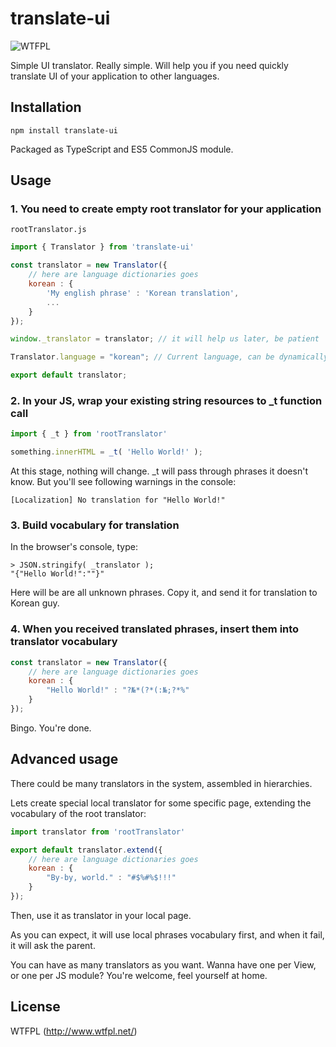 # translate-ui

![WTFPL](http://www.wtfpl.net/wp-content/uploads/2012/12/wtfpl-badge-4.png)

Simple UI translator. Really simple. Will help you if you need quickly translate UI of your application to other languages.

## Installation

`npm install translate-ui`

Packaged as TypeScript and ES5 CommonJS module.

## Usage

### 1. You need to create empty root translator for your application

    rootTranslator.js

```javascript
import { Translator } from 'translate-ui'

const translator = new Translator({
    // here are language dictionaries goes
    korean : {
        'My english phrase' : 'Korean translation',
        ...
    }
});

window._translator = translator; // it will help us later, be patient

Translator.language = "korean"; // Current language, can be dynamically switched, "en" by default

export default translator;
```

### 2. In your JS, wrap your existing string resources to _t function call

```javascript
import { _t } from 'rootTranslator'

something.innerHTML = _t( 'Hello World!' );

```

At this stage, nothing will change. _t will pass through phrases it doesn't know.
But you'll see following warnings in the console:

    [Localization] No translation for "Hello World!"

### 3. Build vocabulary for translation

In the browser's console, type:

    > JSON.stringify( _translator );
    "{"Hello World!":""}"

Here will be are all unknown phrases. Copy it, and send it for translation to Korean guy.

### 4. When you received translated phrases, insert them into translator vocabulary

```javascript
const translator = new Translator({
    // here are language dictionaries goes
    korean : {
        "Hello World!" : "?№*(?*(:№;?*%"
    }
});
```

Bingo. You're done.

## Advanced usage

There could be many translators in the system, assembled in hierarchies.

Lets create special local translator for some specific page, extending the vocabulary of the root translator:

```javascript
import translator from 'rootTranslator'

export default translator.extend({
    // here are language dictionaries goes
    korean : {
        "By-by, world." : "#$%#%$!!!"
    }
});
```

Then, use it as translator in your local page.

As you can expect, it will use local phrases vocabulary first, and when it fail, it will ask the parent.

You can have as many translators as you want. Wanna have one per View, or one per JS module? You're welcome, feel yourself at home.

## License

WTFPL (<http://www.wtfpl.net/>)
